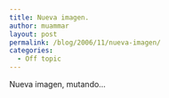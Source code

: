 ```yaml
---
title: Nueva imagen.
author: muammar
layout: post
permalink: /blog/2006/11/nueva-imagen/
categories:
  - Off topic
---
```

Nueva imagen, mutando&#8230;